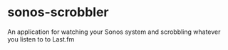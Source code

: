 # sonos-scrobbler
An application for watching your Sonos system and scrobbling whatever you listen to to Last.fm
